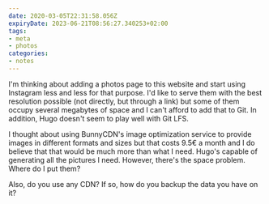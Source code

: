 ```yaml
---
date: 2020-03-05T22:31:58.056Z
expiryDate: 2023-06-21T08:56:27.340253+02:00
tags:
- meta
- photos
categories:
- notes
---
```


I'm thinking about adding a photos page to this website and start using Instagram less and less for that purpose. I'd like to serve them with the best resolution possible (not directly, but through a link) but some of them occupy several megabytes of space and I can't afford to add that to Git. In addition, Hugo doesn't seem to play well with Git LFS.

I thought about using BunnyCDN's image optimization service to provide images in different formats and sizes but that costs 9.5€ a month and I do believe that that would be much more than what I need. Hugo's capable of generating all the pictures I need. However, there's the space problem. Where do I put them?

Also, do you use any CDN? If so, how do you backup the data you have on it?
